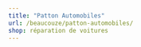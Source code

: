 ```yaml
---
title: "Patton Automobiles"
url: /beaucouze/patton-automobiles/
shop: réparation de voitures
---
```

